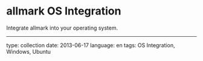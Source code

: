 # allmark OS Integration

Integrate allmark into your operating system.

---

type: collection
date: 2013-06-17
language: en
tags: OS Integration, Windows, Ubuntu